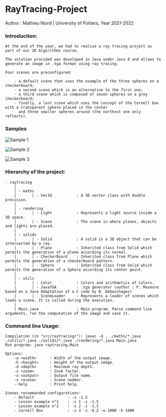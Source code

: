 # RayTracing-Project

Author : Mathieu Niord | University of Poitiers, Year 2021-2022


### Introduction:

    At the end of the year, we had to realize a ray tracing project as part of our 3D Algorithms course.

    The solution provided was developed in Java under Java 8 and allows to generate an image in .tga format using ray tracing.

    Four scenes are preconfigured:

        - a default scene that uses the example of the three spheres on a checkerboard;
        - a second scene which is an alternative to the first one;
        - a third scene which is composed of seven spheres on a grey checkerboard;
        - finally, a last scene which uses the concept of the Cornell box with a transparent sphere placed in the center
          and three smaller spheres around (the northest one only reflects).

### Samples


![Sample 1](https://user-images.githubusercontent.com/69221076/167291291-364bd22d-033c-4f10-ac8f-907d19f1718a.png)

![Sample 2](https://user-images.githubusercontent.com/69221076/167291304-4a65e05f-890d-4852-896b-5bad538a511d.png)

![Sample 3](https://user-images.githubusercontent.com/69221076/167291310-66b38314-44e0-4652-bca2-dabf8c76802c.png)

### Hierarchy of the project:

    - raytracing
        |
        | - maths
        |       | - Vec3d           : A 3D vector class with double precision.
        |
        | - rendering
        |       | - Light           : Represents a light source inside a 3D space.
        |       | - Scene           : The scene in where planes, objects and lights are placed.
        |
        | - solids
        |       | - Solid           : A solid is a 3D object that can be intersected by a ray.
        |       | - Plane           : Inherited class from Solid which permits the generation of a plane according its normal.
        |       | - CheckerBoard    : Inherited class from Plane which permits the generation of a checkerboard pattern.
        |       | - Sphere          : Inherited class from Solid which permits the generation of a Sphere according its center point.
        |
        | - utils
        |       | - Color           : Colors and arithmetics of Colors.
        |       | - JavaTGA         : .tga generator (author : P. Meseure based on a Java Adaptation of a C code by B. Debouchages)
        |       | - SceneLoader     : Represents a loader of scenes which loads a scene. It is called during the execution.
        |
        | Main.java                 : Main program. Parse command line arguments, run the computation of the image and save it.


### Command line Usage:

    Compilation (in "src/raytracing/"): javac -d . ./maths/*.java ./utils/*.java ./solids/*.java ./rendering/*.java Main.java
    Run program: java raytracing.Main

    Options:
        -w <width>      : Width of the output image.
        -h <height>     : Height of the output image.
        -d <depth>      : Maximum ray depth.
        -z <zoom>       : Zoom factor.
        -o <output>     : Output file name.
        -s <scene>      : Scene number.
        --help          : Print help.

    Scenes recommanded configurations:
        - Default               : -z -1.5
        - Lesson example n°1    : -s 1 -z -1.5
        - Lesson example n°2    : -s 2 -z -1.5
        - Cornell Box           : -s 3 -z -0.2 -w 1080 -h 1080
  

